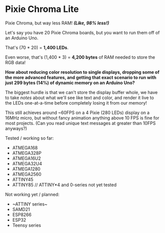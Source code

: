 # Pixie Chroma Lite

Pixie Chroma, but way less RAM! ***(Like, 98% less!)***

Let's say you have 20 Pixie Chroma boards, but you want to run them off of an Arduino Uno.

That's (70 * 20) = **1,400 LEDs**.

Even worse, that's (1,400 * 3) = **4,200 bytes** of RAM needed to store the RGB data!

**How about reducing color resolution to single displays, dropping some of the more advanced features, and getting that exact scenario to run with just **299 bytes** (14%) of dynamic memory on an Arduino Uno?**

The biggest hurdle is that we can't store the display buffer whole, we have to take *notes* about what we'll see like text and color, and render it live to the LEDs one-at-a-time before completely losing it from our memory!

This still achieves around ~60FPS on a 4 Pixie (280 LEDs) display on a 16MHz micro, but without fancy animation anything above 10 FPS is fine for most projects. (Can you read unique text messages at greater than 10FPS anyways?)

Tested / working so far:

- ATMEGA168
- ATMEGA328P
- ATMEGA16U2
- ATMEGA32U4
- ATMEGA1280
- ATMEGA2560
- ATTINY45
- ATTINY85 // ATTINY\*4 and 0-series not yet tested

Not working yet / planned:

- ~ATTINY series~
- SAMD21
- ESP8266
- ESP32
- Teensy series
